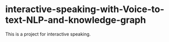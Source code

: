 # interactive-speaking-with-Voice-to-text-NLP-and-knowledge-graph
This is a project for interactive speaking. 

